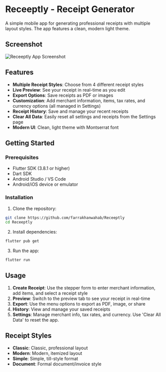 # Receeptly - Receipt Generator

A simple mobile app for generating professional receipts with multiple layout styles. The app features a clean, modern light theme.

## Screenshot

![Receeptly App Screenshot](assets/images/app_screenshot.png)

## Features

- **Multiple Receipt Styles**: Choose from 4 different receipt styles
- **Live Preview**: See your receipt in real-time as you edit
- **Export Options**: Save receipts as PDF or images
- **Customization**: Add merchant information, items, tax rates, and currency options (all managed in Settings)
- **Receipt History**: Save and manage your recent receipts
- **Clear All Data**: Easily reset all settings and receipts from the Settings page
- **Modern UI**: Clean, light theme with Montserrat font

## Getting Started

### Prerequisites

- Flutter SDK (3.8.1 or higher)
- Dart SDK
- Android Studio / VS Code
- Android/iOS device or emulator

### Installation

1. Clone the repository:
```bash
git clone https://github.com/farrakhanwahab/Receeptly
cd Receeptly
```

2. Install dependencies:
```bash
flutter pub get
```

3. Run the app:
```bash
flutter run
```

## Usage

1. **Create Receipt**: Use the stepper form to enter merchant information, add items, and select a receipt style
2. **Preview**: Switch to the preview tab to see your receipt in real-time
3. **Export**: Use the menu options to export as PDF, image, or share
4. **History**: View and manage your saved receipts
5. **Settings**: Manage merchant info, tax rates, and currency. Use 'Clear All Data' to reset the app.

## Receipt Styles

- **Classic**: Classic, professional layout
- **Modern**: Modern, itemized layout
- **Simple**: Simple, till-style format
- **Document**: Formal document/invoice style
